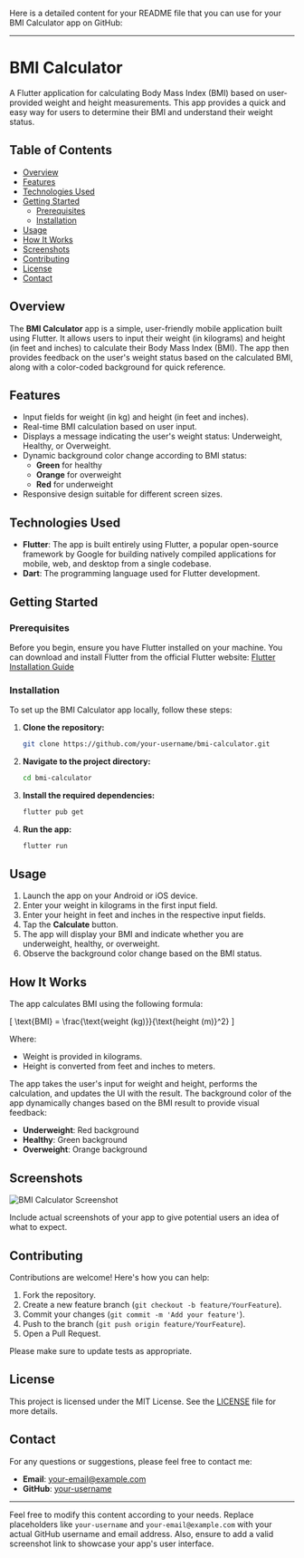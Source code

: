 Here is a detailed content for your README file that you can use for your BMI Calculator app on GitHub:

---

# BMI Calculator

A Flutter application for calculating Body Mass Index (BMI) based on user-provided weight and height measurements. This app provides a quick and easy way for users to determine their BMI and understand their weight status.

## Table of Contents

- [Overview](#overview)
- [Features](#features)
- [Technologies Used](#technologies-used)
- [Getting Started](#getting-started)
  - [Prerequisites](#prerequisites)
  - [Installation](#installation)
- [Usage](#usage)
- [How It Works](#how-it-works)
- [Screenshots](#screenshots)
- [Contributing](#contributing)
- [License](#license)
- [Contact](#contact)

## Overview

The **BMI Calculator** app is a simple, user-friendly mobile application built using Flutter. It allows users to input their weight (in kilograms) and height (in feet and inches) to calculate their Body Mass Index (BMI). The app then provides feedback on the user's weight status based on the calculated BMI, along with a color-coded background for quick reference.

## Features

- Input fields for weight (in kg) and height (in feet and inches).
- Real-time BMI calculation based on user input.
- Displays a message indicating the user's weight status: Underweight, Healthy, or Overweight.
- Dynamic background color change according to BMI status:
  - **Green** for healthy
  - **Orange** for overweight
  - **Red** for underweight
- Responsive design suitable for different screen sizes.

## Technologies Used

- **Flutter**: The app is built entirely using Flutter, a popular open-source framework by Google for building natively compiled applications for mobile, web, and desktop from a single codebase.
- **Dart**: The programming language used for Flutter development.

## Getting Started

### Prerequisites

Before you begin, ensure you have Flutter installed on your machine. You can download and install Flutter from the official Flutter website: [Flutter Installation Guide](https://flutter.dev/docs/get-started/install)

### Installation

To set up the BMI Calculator app locally, follow these steps:

1. **Clone the repository:**

   ```bash
   git clone https://github.com/your-username/bmi-calculator.git
   ```

2. **Navigate to the project directory:**

   ```bash
   cd bmi-calculator
   ```

3. **Install the required dependencies:**

   ```bash
   flutter pub get
   ```

4. **Run the app:**

   ```bash
   flutter run
   ```

## Usage

1. Launch the app on your Android or iOS device.
2. Enter your weight in kilograms in the first input field.
3. Enter your height in feet and inches in the respective input fields.
4. Tap the **Calculate** button.
5. The app will display your BMI and indicate whether you are underweight, healthy, or overweight.
6. Observe the background color change based on the BMI status.

## How It Works

The app calculates BMI using the following formula:

\[
\text{BMI} = \frac{\text{weight (kg)}}{\text{height (m)}^2}
\]

Where:
- Weight is provided in kilograms.
- Height is converted from feet and inches to meters.

The app takes the user's input for weight and height, performs the calculation, and updates the UI with the result. The background color of the app dynamically changes based on the BMI result to provide visual feedback:

- **Underweight**: Red background
- **Healthy**: Green background
- **Overweight**: Orange background

## Screenshots

![BMI Calculator Screenshot](link-to-screenshot)

Include actual screenshots of your app to give potential users an idea of what to expect.

## Contributing

Contributions are welcome! Here's how you can help:

1. Fork the repository.
2. Create a new feature branch (`git checkout -b feature/YourFeature`).
3. Commit your changes (`git commit -m 'Add your feature'`).
4. Push to the branch (`git push origin feature/YourFeature`).
5. Open a Pull Request.

Please make sure to update tests as appropriate.

## License

This project is licensed under the MIT License. See the [LICENSE](LICENSE) file for more details.

## Contact

For any questions or suggestions, please feel free to contact me:

- **Email**: your-email@example.com
- **GitHub**: [your-username](https://github.com/your-username)

---

Feel free to modify this content according to your needs. Replace placeholders like `your-username` and `your-email@example.com` with your actual GitHub username and email address. Also, ensure to add a valid screenshot link to showcase your app's user interface.
